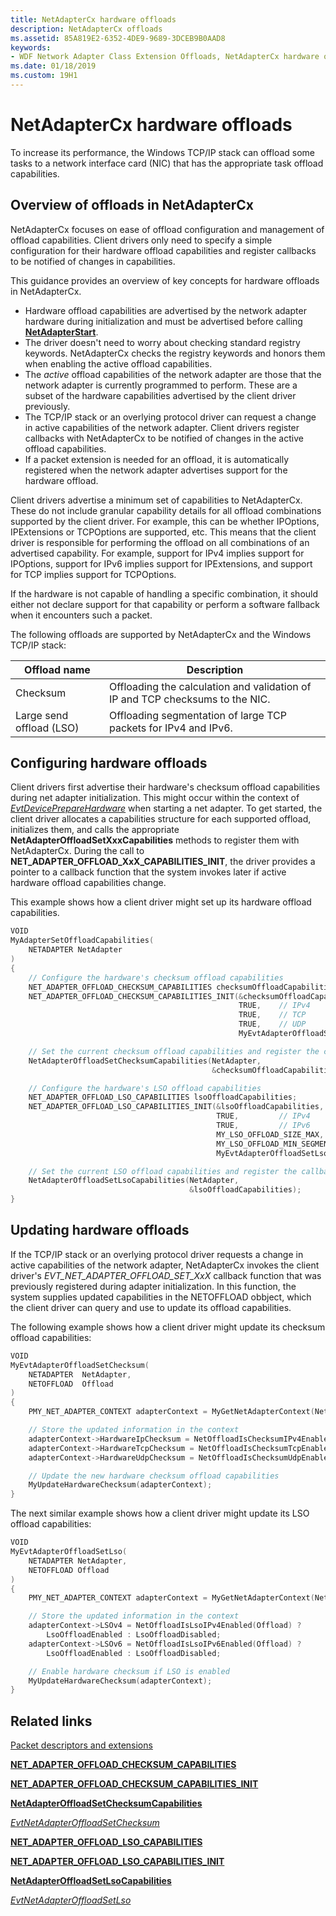 ```yaml
---
title: NetAdapterCx hardware offloads
description: NetAdapterCx offloads
ms.assetid: 85A819E2-6352-4DE9-9689-3DCEB9B0AAD8
keywords:
- WDF Network Adapter Class Extension Offloads, NetAdapterCx hardware offloads, NetAdapterCx Offloads, NetAdapter Offloads
ms.date: 01/18/2019
ms.custom: 19H1
---
```


# NetAdapterCx hardware offloads

To increase its performance, the Windows TCP/IP stack can offload some tasks to a network interface card (NIC) that has the appropriate task offload capabilities.

## Overview of offloads in NetAdapterCx

NetAdapterCx focuses on ease of offload configuration and management of offload capabilities. Client drivers only need to specify a simple configuration for their hardware offload capabilities and register callbacks to be notified of changes in capabilities. 

This guidance provides an overview of key concepts for hardware offloads in NetAdapterCx.

- Hardware offload capabilities are advertised by the network adapter hardware during initialization and must be advertised before calling [**NetAdapterStart**](https://docs.microsoft.com/windows-hardware/drivers/ddi/content/netadapter/nf-netadapter-netadapterstart).
- The driver doesn't need to worry about checking standard registry keywords. NetAdapterCx checks the registry keywords and honors them when enabling the active offload capabilities.
- The *active* offload capabilities of the network adapter are those that the network adapter is currently programmed to perform. These are a subset of the hardware capabilities advertised by the client driver previously.
- The TCP/IP stack or an overlying protocol driver can request a change in active capabilities of the network adapter. Client drivers register callbacks with NetAdapterCx to be notified of changes in the active offload capabilities.
- If a packet extension is needed for an offload, it is automatically registered when the network adapter advertises support for the hardware offload.

Client drivers advertise a minimum set of capabilities to NetAdapterCx. These do not include granular capability details for all offload combinations supported by the client driver. For example, this can be whether IPOptions, IPExtensions or TCPOptions are supported, etc. This means that the client driver is responsible for performing the offload on all combinations of an advertised capability. For example, support for IPv4 implies support for IPOptions, support for IPv6 implies support for IPExtensions, and support for TCP implies support for TCPOptions. 

If the hardware is not capable of handling a specific combination, it should either not declare support for that capability or perform a software fallback when it encounters such a packet.

The following offloads are supported by NetAdapterCx and the Windows TCP/IP stack:

| Offload name | Description |
| --- | --- |
| Checksum | Offloading the calculation and validation of IP and TCP checksums to the NIC. |
| Large send offload (LSO) | Offloading segmentation of large TCP packets for IPv4 and IPv6. |

## Configuring hardware offloads

Client drivers first advertise their hardware's checksum offload capabilities during net adapter initialization. This might occur within the context of [*EvtDevicePrepareHardware*](https://docs.microsoft.com/windows-hardware/drivers/ddi/content/wdfdevice/nc-wdfdevice-evt_wdf_device_prepare_hardware) when starting a net adapter. To get started, the client driver allocates a capabilities structure for each supported offload, initializes them, and calls the appropriate **NetAdapterOffloadSetXxxCapabilities** methods to register them with NetAdapterCx. During the call to **NET_ADAPTER_OFFLOAD_XxX_CAPABILITIES_INIT**, the driver provides a pointer to a callback function that the system invokes later if active hardware offload capabilities change.

This example shows how a client driver might set up its hardware offload capabilities.

```C++
VOID
MyAdapterSetOffloadCapabilities(
    NETADAPTER NetAdapter
)
{
    // Configure the hardware's checksum offload capabilities
    NET_ADAPTER_OFFLOAD_CHECKSUM_CAPABILITIES checksumOffloadCapabilities;
    NET_ADAPTER_OFFLOAD_CHECKSUM_CAPABILITIES_INIT(&checksumOffloadCapabilities,
                                                   TRUE,    // IPv4
                                                   TRUE,    // TCP
                                                   TRUE,    // UDP
                                                   MyEvtAdapterOffloadSetChecksum);

    // Set the current checksum offload capabilities and register the callback for future changes in active capabilities
    NetAdapterOffloadSetChecksumCapabilities(NetAdapter,
                                             &checksumOffloadCapabilities);

    // Configure the hardware's LSO offload capabilities
    NET_ADAPTER_OFFLOAD_LSO_CAPABILITIES lsoOffloadCapabilities;
    NET_ADAPTER_OFFLOAD_LSO_CAPABILITIES_INIT(&lsoOffloadCapabilities,
                                              TRUE,         // IPv4
                                              TRUE,         // IPv6
                                              MY_LSO_OFFLOAD_SIZE_MAX,
                                              MY_LSO_OFFLOAD_MIN_SEGMENT_COUNT,
                                              MyEvtAdapterOffloadSetLso);

    // Set the current LSO offload capabilities and register the callback for future changes in active capabilities
    NetAdapterOffloadSetLsoCapabilities(NetAdapter,
                                        &lsoOffloadCapabilities);   
}
```

## Updating hardware offloads

If the TCP/IP stack or an overlying protocol driver requests a change in active capabilities of the network adapter, NetAdapterCx invokes the client driver's *EVT_NET_ADAPTER_OFFLOAD_SET_XxX* callback function that was previously registered during adapter initialization. In this function, the system supplies updated capabilities in the NETOFFLOAD obbject, which the client driver can query and use to update its offload capabilities.

The following example shows how a client driver might update its checksum offload capabilities:

```C++
VOID
MyEvtAdapterOffloadSetChecksum(
	NETADAPTER 	NetAdapter,
	NETOFFLOAD	Offload
)
{
	PMY_NET_ADAPTER_CONTEXT adapterContext = MyGetNetAdapterContext(NetAdapter);

	// Store the updated information in the context
	adapterContext->HardwareIpChecksum = NetOffloadIsChecksumIPv4Enabled(Offload);
	adapterContext->HardwareTcpChecksum = NetOffloadIsChecksumTcpEnabled(Offload);
	adapterContext->HardwareUdpChecksum = NetOffloadIsChecksumUdpEnabled(Offload);

	// Update the new hardware checksum offload capabilities
	MyUpdateHardwareChecksum(adapterContext);
}
```

The next similar example shows how a client driver might update its LSO offload capabilities:

```C++
VOID
MyEvtAdapterOffloadSetLso(
	NETADAPTER NetAdapter,
	NETOFFLOAD Offload
)
{
	PMY_NET_ADAPTER_CONTEXT adapterContext = MyGetNetAdapterContext(NetAdapter);

	// Store the updated information in the context
	adapterContext->LSOv4 = NetOffloadIsLsoIPv4Enabled(Offload) ? 
		LsoOffloadEnabled : LsoOffloadDisabled;
	adapterContext->LSOv6 = NetOffloadIsLsoIPv6Enabled(Offload) ?
		LsoOffloadEnabled : LsoOffloadDisabled;

	// Enable hardware checksum if LSO is enabled
	MyUpdateHardwareChecksum(adapterContext);
}
```

## Related links

[Packet descriptors and extensions](packet-descriptors-and-extensions.md)

[**NET_ADAPTER_OFFLOAD_CHECKSUM_CAPABILITIES**](https://docs.microsoft.com/windows-hardware/drivers/ddi/content/netadapter/ns-netadapter-_net_adapter_offload_checksum_capabilities)

[**NET_ADAPTER_OFFLOAD_CHECKSUM_CAPABILITIES_INIT**](https://docs.microsoft.com/windows-hardware/drivers/ddi/content/netadapter/nf-netadapter-net_adapter_offload_checksum_capabilities_init)

[**NetAdapterOffloadSetChecksumCapabilities**](https://docs.microsoft.com/windows-hardware/drivers/ddi/content/netadapter/nf-netadapter-netadapteroffloadsetchecksumcapabilities)

[*EvtNetAdapterOffloadSetChecksum*](https://docs.microsoft.com/windows-hardware/drivers/ddi/content/netadapter/nc-netadapter-evt_net_adapter_offload_set_checksum)

[**NET_ADAPTER_OFFLOAD_LSO_CAPABILITIES**](https://docs.microsoft.com/windows-hardware/drivers/ddi/content/netadapteroffload/ns-netadapteroffload-_net_adapter_offload_lso_capabilities)

[**NET_ADAPTER_OFFLOAD_LSO_CAPABILITIES_INIT**](https://docs.microsoft.com/windows-hardware/drivers/ddi/content/netadapteroffload/nf-netadapteroffload-net_adapter_offload_lso_capabilities_init)

[**NetAdapterOffloadSetLsoCapabilities**](https://docs.microsoft.com/windows-hardware/drivers/ddi/content/netadapteroffload/nf-netadapteroffload-netadapteroffloadsetlsocapabilities)

[*EvtNetAdapterOffloadSetLso*](https://docs.microsoft.com/windows-hardware/drivers/ddi/content/netadapteroffload/nc-netadapteroffload-evt_net_adapter_offload_set_lso)

